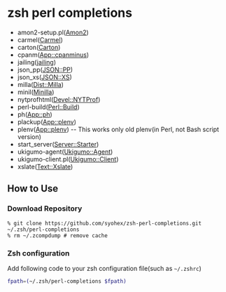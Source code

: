 # zsh perl completions

* amon2-setup.pl([Amon2](https://metacpan.org/module/Amon2))
* carmel([Carmel](https://github.com/miyagawa/Carmel))
* carton([Carton](https://metacpan.org/module/Carton))
* cpanm([App::cpanminus](https://metacpan.org/pod/App::cpanminus))
* jailing([jailing](https://github.com/kazuho/jailing))
* json_pp([JSON::PP](https://metacpan.org/module/JSON::PP))
* json_xs([JSON::XS](https://metacpan.org/module/JSON::XS))
* milla([Dist::Milla](https://metacpan.org/module/Dist::Milla))
* minil([Minilla](https://metacpan.org/module/Minilla))
* nytprofhtml([Devel::NYTProf](https://metacpan.org/module/Devel::NYTProf))
* perl-build([Perl::Build](https://metacpan.org/module/Perl::Build))
* ph([App::ph](https://metacpan.org/module/App::ph))
* plackup([App::plenv](https://metacpan.org/module/Plack))
* plenv([App::plenv](https://metacpan.org/module/App::plenv)) -- This works only old plenv(in Perl, not Bash script version)
* start_server([Server::Starter](https://metacpan.org/module/Server::Starter))
* ukigumo-agent([Ukigumo::Agent](https://metacpan.org/module/Ukigumo::Agent))
* ukigumo-client.pl([Ukigumo::Client](https://metacpan.org/module/Ukigumo::Client))
* xslate([Text::Xslate](https://metacpan.org/module/Text::Xslate))

## How to Use

### Download Repository

```
% git clone https://github.com/syohex/zsh-perl-completions.git ~/.zsh/perl-completions
% rm ~/.zcompdump # remove cache
```

### Zsh configuration

Add following code to your zsh configuration file(such as `~/.zshrc`)

```sh
fpath=(~/.zsh/perl-completions $fpath)
```
